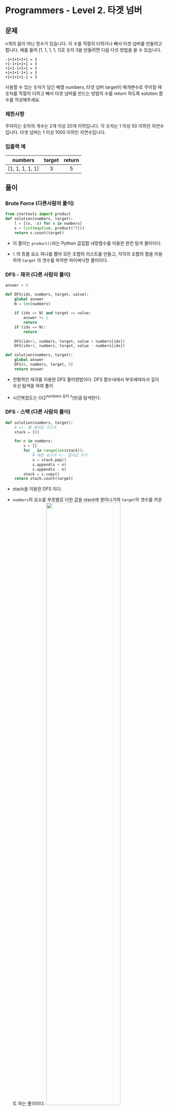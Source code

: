 # Programmers - Level 2. 타겟 넘버

## 문제
n개의 음이 아닌 정수가 있습니다. 이 수를 적절히 더하거나 빼서 타겟 넘버를 만들려고 합니다. 예를 들어 [1, 1, 1, 1, 1]로 숫자 3을 만들려면 다음 다섯 방법을 쓸 수 있습니다.

```
-1+1+1+1+1 = 3
+1-1+1+1+1 = 3
+1+1-1+1+1 = 3
+1+1+1-1+1 = 3
+1+1+1+1-1 = 3
```


사용할 수 있는 숫자가 담긴 배열 numbers, 타겟 넘버 target이 매개변수로 주어질 때 숫자를 적절히 더하고 빼서 타겟 넘버를 만드는 방법의 수를 return 하도록 solution 함수를 작성해주세요.

### 제한사항
주어지는 숫자의 개수는 2개 이상 20개 이하입니다.
각 숫자는 1 이상 50 이하인 자연수입니다.
타겟 넘버는 1 이상 1000 이하인 자연수입니다.

### 입출력 예

|numbers|target|return|
|:---:|:---:|:---:|
|[1, 1, 1, 1, 1]|3|5|

## 풀이

### Brute Force (다른사람의 풀이)

```python
from itertools import product
def solution(numbers, target):
    l = [(x, -x) for x in numbers]
    s = list(map(sum, product(*l)))
    return s.count(target)
```

- 이 풀이는 `product()`라는 Python 곱집합 내장함수를 이용한 완전 탐색 풀이이다.

- `l` 의 튜플 요소 하나를 뽑아 모든 조합의 리스트를 만들고, 각각의 조합의 합을 이용하여 `target` 의 갯수를 파악한 파이써닉한 풀이이다.

### DFS - 재귀 (다른 사람의 풀이)

```python
answer = 0

def DFS(idx, numbers, target, value):
    global answer
    N = len(numbers)
    
    if (idx == N) and target == value:
        answer += 1
        return
    if (idx == N):
        return
    
    DFS(idx+1, numbers, target, value + numbers[idx])
    DFS(idx+1, numbers, target, value - numbers[idx])

def solution(numbers, target):
    global answer
    DFS(0, numbers, target, 0)
    return answer
```

- 전형적인 재귀를 이용한 DFS 풀이방법이다. DFS 함수내에서 부호에따라서 깊이 우선 탐색을 하여 풀이

- 시간복잡도는 O(2<sup>numbers 길이 n</sup>)만큼 탐색한다.

### DFS - 스택 (다른 사람의 풀이)

```python
def solution(numbers, target):
    # +/- 별 결과값 리스트
    stack = [0]

    for n in numbers:
        s = []
        for _ in range(len(stack)):
            # 해당 요소의 +/- 결과값 추가
            x = stack.pop()
            s.append(x + n)
            s.append(x - n)
        stack = s.copy()
    return stack.count(target)
```

- stack을 이용한 DFS 이다.

- `numbers`의 요소를 부호별로 더한 값을 stack에 쌓아나가여 `target`의 갯수를 카운트 하는 풀이이다.
    <img src="https://user-images.githubusercontent.com/58774316/120588980-18b91d00-c473-11eb-96fb-ae7c248afa33.PNG" width=70%>

- 시간복잡도는 O(n<sup>2</sup>) 이다.